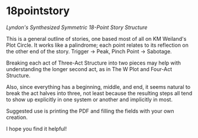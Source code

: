 # 18pointstory
_Lyndon's Synthesized Symmetric 18-Point Story Structure_

This is a general outline of stories, one based most of all on KM Weiland's Plot Circle. It works like a palindrome; each point relates to its reflection on the other end of the story. Trigger -> Peak, Pinch Point -> Sabotage.

Breaking each act of Three-Act Structure into two pieces may help with understanding the longer second act, as in The W Plot and Four-Act Structure.

Also, since everything has a beginning, middle, and end, it seems natural to break the act halves into three, not least because the resulting steps all tend to show up explicitly in one system or another and implicitly in most.

Suggested use is printing the PDF and filling the fields with your own creation.

I hope you find it helpful!
